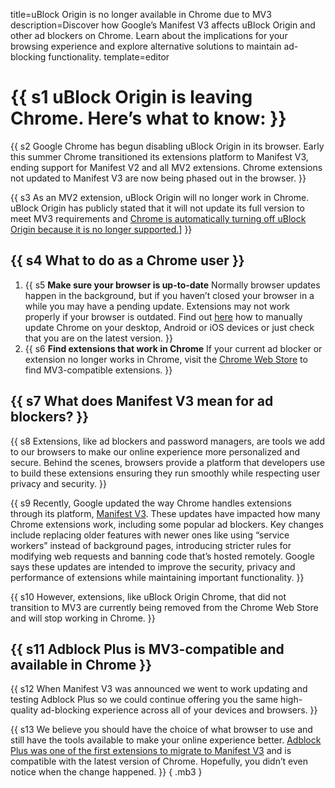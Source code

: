 title=uBlock Origin is no longer available in Chrome due to MV3
description=Discover how Google’s Manifest V3 affects uBlock Origin and other ad blockers on Chrome. Learn about the implications for your browsing experience and explore alternative solutions to maintain ad-blocking functionality.
template=editor

<style>
  .editor li > strong { display: block; }
</style>

# {{ s1 uBlock Origin is leaving Chrome. Here’s what to know: }}

{{ s2 Google Chrome has begun disabling uBlock Origin in its browser. Early this summer Chrome transitioned its extensions platform to Manifest V3, ending support for Manifest V2 and all MV2 extensions. Chrome extensions not updated to Manifest V3 are now being phased out in the browser. }}

{{ s3 As an MV2 extension, uBlock Origin will no longer work in Chrome. uBlock Origin has publicly stated that it will not update its full version to meet MV3 requirements and <a href="https://www.racunalniske-novice.com/en/google-chrome-has-started-to-discontinue-ublock-origin/#:~:text=Google%20Chrome%20has%20begun%20phasing,the%20original%20application%20still%20works">Chrome is automatically turning off uBlock Origin because it is no longer supported.</a>] }}

## {{ s4 What to do as a Chrome user }}

1. {{ s5 <strong>Make sure your browser is up-to-date</strong> Normally browser updates happen in the background, but if you haven’t closed your browser in a while you may have a pending update. Extensions may not work properly if your browser is outdated. Find out <a href="https://support.google.com/chrome/answer/95414?hl=en&co=GENIE.Platform%3DDesktop#:~:text=update%20Google%20Chrome:-,On%20your%20computer%2C%20open%20Chrome.,the%20update%20will%20be%20applied.">here</a> how to manually update Chrome on your desktop, Android or iOS devices or just check that you are on the latest version. }}
2. {{ s6 <strong>Find extensions that work in Chrome</strong> If your current ad blocker or extension no longer works in Chrome, visit the <a href="https://chromewebstore.google.com/">Chrome Web Store</a> to find MV3-compatible extensions. }}

## {{ s7 What does Manifest V3 mean for ad blockers? }}

{{ s8 Extensions, like ad blockers and password managers, are tools we add to our browsers to make our online experience more personalized and secure. Behind the scenes, browsers provide a platform that developers use to build these extensions ensuring they run smoothly while respecting user privacy and security. }}

{{ s9 Recently, Google updated the way Chrome handles extensions through its platform, <a href="https://developer.chrome.com/docs/extensions/develop/migrate/what-is-mv3">Manifest V3</a>. These updates have impacted how many Chrome extensions work, including some popular ad blockers. Key changes include replacing older features with newer ones like using “service workers” instead of background pages, introducing stricter rules for modifying web requests and banning code that’s hosted remotely. Google says these updates are intended to improve the security, privacy and performance of extensions while maintaining important functionality. }}

{{ s10 However, extensions, like uBlock Origin Chrome, that did not transition to MV3 are currently being removed from the Chrome Web Store and will stop working in Chrome. }}

## {{ s11 Adblock Plus is MV3-compatible and available in Chrome }}

{{ s12 When Manifest V3 was announced we went to work updating and testing Adblock Plus so we could continue offering you the same high-quality ad-blocking experience across all of your devices and browsers. }}

{{ s13 We believe you should have the choice of what browser to use and still have the tools available to make your online experience better. <a href="https://blog.adblockplus.org/blog/how-adblock-plus-is-getting-ready-for-manifest-v3">Adblock Plus was one of the first extensions to migrate to Manifest V3</a> and is compatible with the latest version of Chrome. Hopefully, you didn’t even notice when the change happened. }}
{ .mb3 }